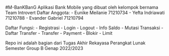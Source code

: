 #M-BanKBanG
Aplikasi Bank Mobile yang dibuat oleh kelompok bernama Team Introvert
Daftar Anggota: - Eunike Meilanie     71210734
                - Yefta Indriawati    71210788
                - Evander Gabriel     71210794
                
Daftar Fungsi:  - Registrasi
                - Login
                - Logout
                - Info Saldo
                - Mutasi Transaksi
                - Daftar Transfer
                - Transfer
                - Payment
                - Blokir
                - Limit
               
Repo ini adalah bagian dari Tugas Akhir Rekayasa Perangkat Lunak Semester Group B Genap 2022/2023
